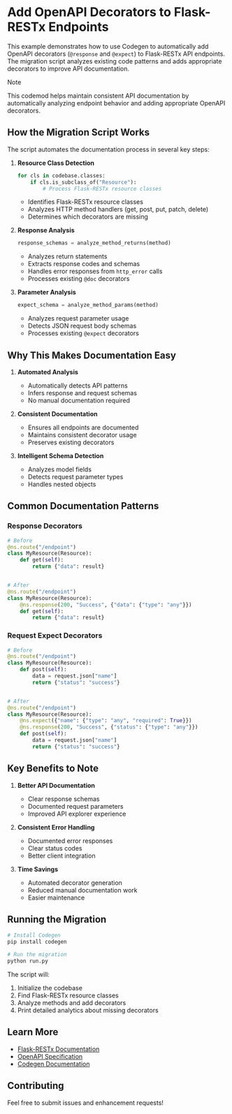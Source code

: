 # Add OpenAPI Decorators to Flask-RESTx Endpoints

This example demonstrates how to use Codegen to automatically add OpenAPI decorators (`@response` and `@expect`) to Flask-RESTx API endpoints. The migration script analyzes existing code patterns and adds appropriate decorators to improve API documentation.

> [!NOTE]
> This codemod helps maintain consistent API documentation by automatically analyzing endpoint behavior and adding appropriate OpenAPI decorators.

## How the Migration Script Works

The script automates the documentation process in several key steps:

1. **Resource Class Detection**

   ```python
   for cls in codebase.classes:
       if cls.is_subclass_of("Resource"):
           # Process Flask-RESTx resource classes
   ```

   - Identifies Flask-RESTx resource classes
   - Analyzes HTTP method handlers (get, post, put, patch, delete)
   - Determines which decorators are missing

1. **Response Analysis**

   ```python
   response_schemas = analyze_method_returns(method)
   ```

   - Analyzes return statements
   - Extracts response codes and schemas
   - Handles error responses from `http_error` calls
   - Processes existing `@doc` decorators

1. **Parameter Analysis**

   ```python
   expect_schema = analyze_method_params(method)
   ```

   - Analyzes request parameter usage
   - Detects JSON request body schemas
   - Processes existing `@expect` decorators

## Why This Makes Documentation Easy

1. **Automated Analysis**

   - Automatically detects API patterns
   - Infers response and request schemas
   - No manual documentation required

1. **Consistent Documentation**

   - Ensures all endpoints are documented
   - Maintains consistent decorator usage
   - Preserves existing decorators

1. **Intelligent Schema Detection**

   - Analyzes model fields
   - Detects request parameter types
   - Handles nested objects

## Common Documentation Patterns

### Response Decorators

```python
# Before
@ns.route("/endpoint")
class MyResource(Resource):
    def get(self):
        return {"data": result}


# After
@ns.route("/endpoint")
class MyResource(Resource):
    @ns.response(200, "Success", {"data": {"type": "any"}})
    def get(self):
        return {"data": result}
```

### Request Expect Decorators

```python
# Before
@ns.route("/endpoint")
class MyResource(Resource):
    def post(self):
        data = request.json["name"]
        return {"status": "success"}


# After
@ns.route("/endpoint")
class MyResource(Resource):
    @ns.expect({"name": {"type": "any", "required": True}})
    @ns.response(200, "Success", {"status": {"type": "any"}})
    def post(self):
        data = request.json["name"]
        return {"status": "success"}
```

## Key Benefits to Note

1. **Better API Documentation**

   - Clear response schemas
   - Documented request parameters
   - Improved API explorer experience

1. **Consistent Error Handling**

   - Documented error responses
   - Clear status codes
   - Better client integration

1. **Time Savings**

   - Automated decorator generation
   - Reduced manual documentation work
   - Easier maintenance

## Running the Migration

```bash
# Install Codegen
pip install codegen

# Run the migration
python run.py
```

The script will:

1. Initialize the codebase
1. Find Flask-RESTx resource classes
1. Analyze methods and add decorators
1. Print detailed analytics about missing decorators

## Learn More

- [Flask-RESTx Documentation](https://flask-restx.readthedocs.io/)
- [OpenAPI Specification](https://swagger.io/specification/)
- [Codegen Documentation](https://graph-sitter.com)

## Contributing

Feel free to submit issues and enhancement requests!
